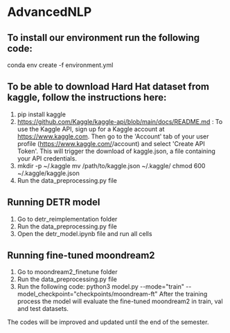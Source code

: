 # AdvancedNLP

## To install our environment run the following code:
conda env create -f environment.yml

## To be able to download Hard Hat dataset from kaggle, follow the instructions here: 
1. pip install kaggle
2. https://github.com/Kaggle/kaggle-api/blob/main/docs/README.md : To use the Kaggle API, sign up for a Kaggle account at https://www.kaggle.com. Then go to the 'Account' tab of your user profile (https://www.kaggle.com/<username>/account) and select 'Create API Token'. This will trigger the download of kaggle.json, a file containing your API credentials.
3.  mkdir -p ~/.kaggle
    mv /path/to/kaggle.json ~/.kaggle/
    chmod 600 ~/.kaggle/kaggle.json
4. Run the data_preprocessing.py file 

## Running DETR model
1. Go to detr_reimplementation folder
2. Run the data_preprocessing.py file
3. Open the detr_model.ipynb file and run all cells

## Running fine-tuned moondream2 
1. Go to moondream2_finetune folder
2. Run the data_preprocessing.py file
3. Run the following code:
    python3 model.py --mode="train" --model_checkpoint="checkpoints/moondream-ft"
   After the training process the model will evaluate the fine-tuned moondream2 in train, val and test datasets.

The codes will be improved and updated until the end of the semester.




